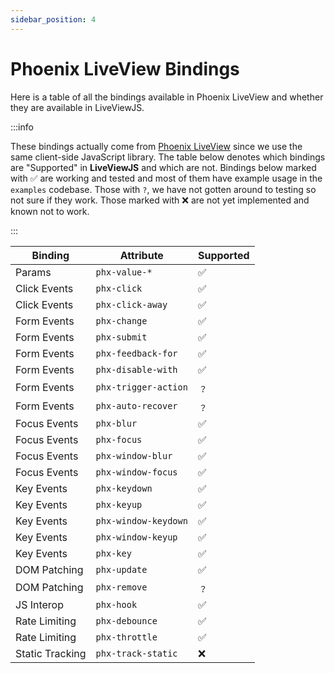 ```yaml
---
sidebar_position: 4
---
```


# Phoenix LiveView Bindings

Here is a table of all the bindings available in Phoenix LiveView and whether they are available in LiveViewJS.

:::info

These bindings actually come from [Phoenix LiveView](https://hexdocs.pm/phoenix_live_view/bindings.html) since
we use the same client-side JavaScript library. The table below denotes which bindings are "Supported" in **LiveViewJS**
and which are not. Bindings below marked with ✅ are working and tested and most of them have example usage in the
`examples` codebase. Those with `?`, we have not gotten around to testing so not sure if they work. Those marked with ❌
are not yet implemented and known not to work.

:::

| Binding         | Attribute            | Supported |
| --------------- | -------------------- | --------- |
| Params          | `phx-value-*`        | ✅        |
| Click Events    | `phx-click`          | ✅        |
| Click Events    | `phx-click-away`     | ✅        |
| Form Events     | `phx-change`         | ✅        |
| Form Events     | `phx-submit`         | ✅        |
| Form Events     | `phx-feedback-for`   | ✅        |
| Form Events     | `phx-disable-with`   | ✅        |
| Form Events     | `phx-trigger-action` | ﹖        |
| Form Events     | `phx-auto-recover`   | ﹖        |
| Focus Events    | `phx-blur`           | ✅        |
| Focus Events    | `phx-focus`          | ✅        |
| Focus Events    | `phx-window-blur`    | ✅        |
| Focus Events    | `phx-window-focus`   | ✅        |
| Key Events      | `phx-keydown`        | ✅        |
| Key Events      | `phx-keyup`          | ✅        |
| Key Events      | `phx-window-keydown` | ✅        |
| Key Events      | `phx-window-keyup`   | ✅        |
| Key Events      | `phx-key`            | ✅        |
| DOM Patching    | `phx-update`         | ✅        |
| DOM Patching    | `phx-remove`         | ﹖        |
| JS Interop      | `phx-hook`           | ✅        |
| Rate Limiting   | `phx-debounce`       | ✅        |
| Rate Limiting   | `phx-throttle`       | ✅        |
| Static Tracking | `phx-track-static`   | ❌        |

